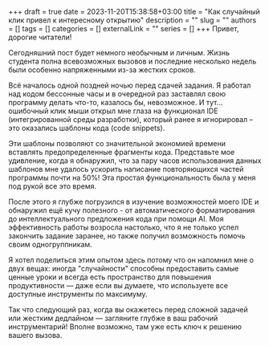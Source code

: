 +++ 
draft = true
date = 2023-11-20T15:38:58+03:00
title = "Как случайный клик привел к интересному открытию"
description = ""
slug = ""
authors = []
tags = []
categories = []
externalLink = ""
series = []
+++
Привет, дорогие читатели!

Сегодняшний пост будет немного необычным и личным. Жизнь студента полна всевозможных вызовов и последние несколько недель были особенно напряженными из-за жестких сроков.

Всё началось одной поздней ночью перед сдачей задания. Я работал над кодом бессонные часы и в очередной раз заставлял свою программу делать что-то, казалось бы, невозможное. И тут… ошибочный клик мыши открыл мне глаза на функционал IDE (интегрированной среды разработки), который ранее я игнорировал – это оказались шаблоны кода (code snippets).

Эти шаблоны позволяют со значительной экономией времени вставлять предопределенные фрагменты кода. Представьте мое удивление, когда я обнаружил, что за пару часов использования данных шаблонов мне удалось ускорить написание повторяющихся частей программы почти на 50%! Эта простая функциональность была у меня под рукой все это время.

После этого я глубже погрузился в изучение возможностей моего IDE и обнаружил ещё кучу полезного - от автоматического форматирования до интеллектуального предложения кода при помощи AI. Моя эффективность работы возросла настолько, что я не только успел закончить задание заранее, но также получил возможность помочь своим одногруппникам.

Я хотел поделиться этим опытом здесь потому что он напомнил мне о двух вещах: иногда "случайности" способны предоставить самые ценные уроки и всегда есть пространство для повышения продуктивности — даже если вы думаете, что используете все доступные инструменты по максимуму.

Так что следующий раз, когда вы окажетесь перед сложной задачей или жестким дедлайном — загляните глубже в ваш рабочий инструментарий! Вполне возможно, там уже есть ключ к решению вашего вызова.